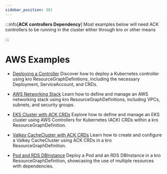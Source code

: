 ```yaml
---
sidebar_position: 301
---
```


:::info[**ACK controllers Dependency**]
Most examples below will need ACK controllers to be running in the cluster either through kro or other means

:::

# AWS Examples
- [Deploying a Controller](./deploying-controller.md) Discover how to deploy a
  Kubernetes controller using kro ResourceGraphDefinitions, including the necessary
  Deployment, ServiceAccount, and CRDs.

- [AWS Networking Stack](./ack-networking-stack.md) Learn how to define and
  manage an AWS networking stack using kro ResourceGraphDefinitions, including VPCs,
  subnets, and security groups.

- [EKS Cluster with ACK CRDs](./ack-eks-cluster.md) Explore how to define and
  manage an EKS cluster using AWS Controllers for Kubernetes (ACK) CRDs within a
  kro ResourceGraphDefinition.

- [Valkey CacheCluster with ACK CRDs](./ack-valkey-cachecluster.md) Learn how to
  create and configure a Valkey CacheCluster using ACK CRDs in a kro
  ResourceGraphDefinition.

- [Pod and RDS DBInstance](./pod-rds-dbinstance.md) Deploy a Pod and an RDS
  DBInstance in a kro ResourceGraphDefinition, showcasing the use of multiple resources
  with dependencies.

